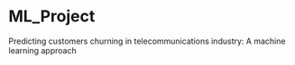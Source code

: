 # ML_Project
Predicting customers churning in telecommunications industry: A machine learning approach
